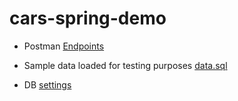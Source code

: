 # cars-spring-demo

* Postman [Endpoints](https://github.com/matjag/cars-spring-demo/wiki/Postman-Endpoints)

* Sample data loaded for testing purposes [data.sql](/src/main/resources/data.sql)

* DB [settings](/src/main/resources/application.properties)
